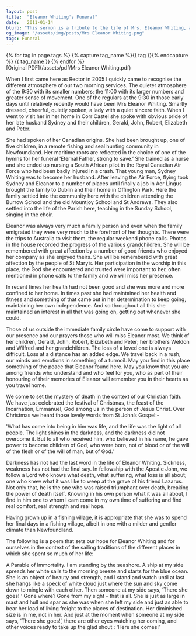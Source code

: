 ```yaml
---
layout: post
title:  "Eleanor Whiting's Funeral"
date:   2011-01-14
blurb: "This sermon is a tribute to the life of Mrs. Eleanor Whiting, a woman of quiet sincere faith, who was a regular at the 9:30 service. She was a nurse, a wife, a mother, and a grandmother. Despite her health challenges in her later years, she maintained her independence and interest in life. The sermon also reflects on the Christian understanding of death and the hope of resurrection."
og_image: "/assets/img/posts/Mrs Eleanor Whiting.png"
tags: Funeral
---    
```

<div class="tag-pills">
  {% for tag in page.tags %}
    {% capture tag_name %}{{ tag }}{% endcapture %}
    <a href="{{ site.baseurl }}/tag/{{ tag_name | slugify }}" class="tag-pill">{{ tag_name }}</a>
  {% endfor %}
</div>
[Original PDF](/assets/pdf/Mrs Eleanor Whiting.pdf)

When I first came here as Rector in 2005 I quickly came to recognise the different atmosphere of our two morning services. The quieter atmosphere of the 9:30 with its smaller numbers; the 11:00 with its larger numbers and greater sense of movement. One of the regulars at the 9:30 in those early days until relatively recently would have been Mrs Eleanor Whiting. Smartly dressed, cheerful, quietly spoken, a lady with a quiet sincere faith. When I went to visit her in her home in Corr Castel she spoke with obvious pride of her late husband Sydney and their children, Gerald, John, Robert, Elizabeth and Peter.

She had spoken of her Canadian origins. She had been brought up, one of five children, in a remote fishing and seal hunting community in Newfoundland. Her maritime roots are reflected in the choice of one of the hymns for her funeral ‘Eternal Father, strong to save.’ She trained as a nurse and she ended up nursing a South African pilot in the Royal Canadian Air Force who had been badly injured in a crash. That young man, Sydney Whiting was to become her husband. After leaving the Air Force, flying took Sydney and Eleanor to a number of places until finally a job in Aer Lingus brought the family to Dublin and their home in Offington Park. Here the family settled into the community here with the children attending the Burrow School and the old Mountjoy School and St Andrews. They also settled into the life of the Parish here, teaching in the Sunday School, singing in the choir.

Eleanor was always very much a family person and even when the family emigrated they were very much to the forefront of her thoughts. There were the trips to Australia to visit them, the regular weekend phone calls. Photos in the house recorded the progress of the various grandchildren. She will be remembered with great affection by a number of good friends who enjoyed her company as she enjoyed theirs. She will be remembered with great affection by the people of St Mary’s. Her participation in the worship in this place, the God she encountered and trusted were important to her, often mentioned in phone calls to the family and we will miss her presence.

In recent times her health had not been good and she was more and more confined to her home. In times past she had maintained her health and fitness and something of that came out in her determination to keep going, maintaining her own independence. And so throughout all this she maintained an interest in all that was going on, getting out whenever she could.

Those of us outside the immediate family circle have come to support with our presence and our prayers those who will miss Eleanor most. We think of her children, Gerald, John, Robert, Elizabeth and Peter; her brothers Weldon and Wilfred and her grandchildren. The loss of a loved one is always difficult. Loss at a distance has an added edge. We travel back in a rush, our minds and emotions in something of a turmoil. May you find in this place something of the peace that Eleanor found here. May you know that you are among friends who understand and who feel for you, who as part of their honouring of their memories of Eleanor will remember you in their hearts as you travel home.

We come to set the mystery of death in the context of our Christian faith. We have just celebrated the festival of Christmas, the feast of the Incarnation, Emmanuel, God among us in the person of Jesus Christ. Over Christmas we heard those lovely words from St John’s Gospel:-

'What has come into being in him was life, and the life was the light of all people. The light shines in the darkness, and the darkness did not overcome it. But to all who received him, who believed in his name, he gave power to become children of God, who were born, not of blood or of the will of the flesh or of the will of man, but of God.'

Darkness has not had the last word in the life of Eleanor Whiting. Sickness, weakness has not had the final say. In fellowship with the Apostle John, we follow a Lord who knows what death, what suffering, what loss is all about; one who knew what it was like to weep at the grave of his friend Lazarus. Not only that, he is the one who was raised triumphant over death, breaking the power of death itself. Knowing in his own person what it was all about, I find in him one to whom I cam come in my own time of suffering and find real comfort, real strength and real hope.

Having grown up in a fishing village, it is appropriate that she was to spend her final days in a fishing village, albeit in one with a milder and gentler climate than Newfoundland.

The following is a poem that sets our hope for Eleanor Whiting and for ourselves in the context of the sailing traditions of the different places in which she spent so much of her life:

A Parable of Immortality.
I am standing by the seashore.
A ship at my side spreads her white sails to the morning breeze and starts for the blue ocean.
She is an object of beauty and strength, and I stand and watch until at last she hangs like a speck of white cloud just where the sun and sky come down to mingle with each other.
Then someone at my side says, ‘There she goes! ‘
Gone where? Gone from my sight - that is all.
She is just as large in mast and hull and spar as she was when she left my side and just as able to bear her load of living freight to the places of destination.
Her diminished size is in me, not in her.
And just at the moment when someone at my side says, ‘There she goes!’,
there are other eyes watching her coming, and other voices ready to take up the glad shout :
‘Here she comes!’
